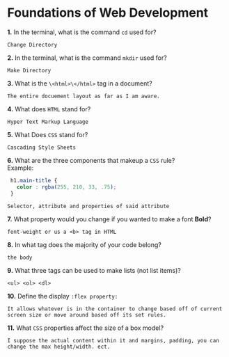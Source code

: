 # Foundations of Web Development

**1.** In the terminal, what is the command `cd` used for?
<!-- enter you answer in the space below -->
```
Change Directory
```

**2.** In the terminal, what is the command `mkdir` used for?
<!-- enter you answer in the space below -->
```
Make Directory
```

**3.** What is the `\<html>\</html>` tag in a document?
<!-- enter you answer in the space below -->
```
The entire docuement layout as far as I am aware.
```

**4.** What does `HTML` stand for?
<!-- enter you answer in the space below -->
```
Hyper Text Markup Language
```

**5.** What Does `CSS` stand for?
<!-- enter you answer in the space below -->
```
Cascading Style Sheets
```

**6.** What are the three components that makeup a `CSS` rule? <br> Example:
```css
 h1.main-title {
   color : rgba(255, 210, 33, .75);
 }
```
<!-- enter you answer in the space below -->
```
Selector, attribute and properties of said attribute

```

**7.** What property would you change if you wanted to make a font **Bold**?
<!-- enter you answer in the space below -->
```
font-weight or us a <b> tag in HTML
```

**8.** In what tag does the majority of your code belong?
<!-- enter you answer in the space below -->
```
the body
```

**9.** What three tags can be used to make lists (not list items)?
<!-- enter you answer in the space below -->
```
<ul> <ol> <dl>
```

**10.** Define the display `:flex property:`
<!-- enter you answer in the space below -->
```
It allows whatever is in the container to change based off of current screen size or move around based off its set rules.
```

**11.** What `CSS` properties affect the size of a box model?
<!-- enter you answer in the space below -->
```
I suppose the actual content within it and margins, padding, you can change the max height/width. ect.
```